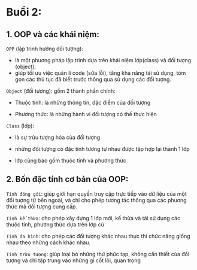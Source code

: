 
# Buổi 2:

## 1. OOP và các khái niệm:
`OPP` (lập trình hướng đối tượng):
    
+ là một phương pháp lập trình dựa trên khái niệm lớp(class) và đối tượng (object). 
+ giúp tối ưu việc quản lí code (sửa lỗi), tăng khả năng tái sử dụng, tóm gọn các thủ tục đã biết trước thông qua sử dụng các đối tượng.

`Object` (đối tượng): gồm 2 thành phần chính:

+ Thuộc tính: là những thông tin, đặc điểm của đối tượng

+ Phương thức: là những hành vi đối tượng có thể thực hiện

`Class` (lớp):

+ là sự trừu tượng hóa của đối tượng

+ những đối tượng có đặc tính tương tự nhau được tập hợp lại thành 1 lớp

+ lớp cũng bao gồm thuộc tính và phương thức


## 2. Bốn đặc tính cơ bản của OOP:

`Tính đóng gói`: giúp giới hạn quyền truy cập trực tiếp vào dữ liệu của một đối tượng từ bên ngoài, và chỉ cho phép tương tác thông qua các phương thức  mà đối tượng cung cấp.  

`Tính kế thừa`:  cho phép xây dựng 1 lớp mới, kế thừa và tái sử dụng các thuộc tính, phương thức dựa trên lớp cũ

`Tính đa hình`: cho phép các đối tượng khác nhau thực thi chức năng giống nhau theo những cách khác nhau.

`Tính trừu tượng`: giúp loại bỏ những thứ phức tạp, không cần thiết của đối tượng và chỉ tập trung vào những gì cốt lõi, quan trọng

